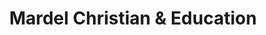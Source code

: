 ---
title: "Mardel Christian & Education"
url: /amarillo/mardel-christian-und-education/
shop: Bücher
---
